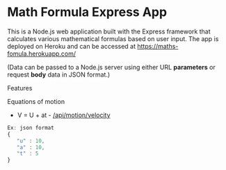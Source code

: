 # Math Formula Express App

This is a Node.js web application built with the Express framework that calculates various mathematical formulas based on user input. The app is deployed on Heroku and can be accessed at https://maths-fomula.herokuapp.com/

(Data can be passed to a Node.js server using either URL **parameters** or request **body** data in JSON format.)

Features

Equations of motion

* V =  U + at   -   [/api/motion/velocity](https://maths-fomula.herokuapp.com/api/motion/velocity)
 ```javascript
 Ex: json format
 {
    "u" : 10,
    "a" : 10,
    "t" : 5
}
 ```
